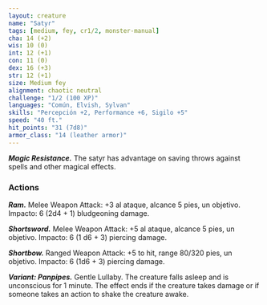 ```yaml
---
layout: creature
name: "Satyr"
tags: [medium, fey, cr1/2, monster-manual]
cha: 14 (+2)
wis: 10 (0)
int: 12 (+1)
con: 11 (0)
dex: 16 (+3)
str: 12 (+1)
size: Medium fey
alignment: chaotic neutral
challenge: "1/2 (100 XP)"
languages: "Común, Elvish, Sylvan"
skills: "Percepción +2, Performance +6, Sigilo +5"
speed: "40 ft."
hit_points: "31 (7d8)"
armor_class: "14 (leather armor)"
---
```


***Magic Resistance.*** The satyr has advantage on saving throws against spells and other magical effects.

### Actions

***Ram.*** Melee Weapon Attack: +3 al ataque, alcance 5 pies, un objetivo. Impacto: 6 (2d4 + 1) bludgeoning damage.

***Shortsword.*** Melee Weapon Attack: +5 al ataque, alcance 5 pies, un objetivo. Impacto: 6 (1 d6 + 3) piercing damage.

***Shortbow.*** Ranged Weapon Attack: +5 to hit, range 80/320 pies, un objetivo. Impacto: 6 (1d6 + 3) piercing damage.

***Variant: Panpipes.*** Gentle Lullaby. The creature falls asleep and is unconscious for 1 minute. The effect ends if the creature takes damage or if someone takes an action to shake the creature awake.